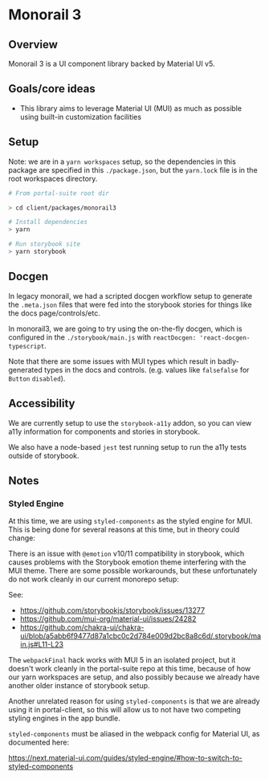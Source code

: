 # Monorail 3

## Overview

Monorail 3 is a UI component library backed by Material UI v5.

## Goals/core ideas

- This library aims to leverage Material UI (MUI) as much as possible using built-in customization facilities

## Setup

Note: we are in a `yarn workspaces` setup, so the dependencies in this package are specified in this `./package.json`,
but the `yarn.lock` file is in the root workspaces directory.

```sh
# From portal-suite root dir

> cd client/packages/monorail3

# Install dependencies
> yarn

# Run storybook site
> yarn storybook
```

## Docgen

In legacy monorail, we had a scripted docgen workflow setup to generate the `.meta.json` files that were fed into the storybook stories for things like the docs page/controls/etc.

In monorail3, we are going to try using the on-the-fly docgen, which is configured in the `./storybook/main.js` with `reactDocgen: 'react-docgen-typescript`.

Note that there are some issues with MUI types which result in badly-generated types in the docs and controls. (e.g. values like `falsefalse` for `Button` `disabled`).

## Accessibility

We are currently setup to use the `storybook-a11y` addon, so you can view a11y information for components and stories in storybook.

We also have a node-based `jest` test running setup to run the a11y tests outside of storybook.

## Notes

### Styled Engine

At this time, we are using `styled-components` as the styled engine for MUI. This is being done for several reasons at this time, but in theory could change:

There is an issue with `@emotion` v10/11 compatibility in storybook, which causes problems with the Storybook emotion theme interfering with the MUI theme. There are some possible workarounds, but these unfortunately do not work cleanly in our current monorepo setup:

See:

- https://github.com/storybookjs/storybook/issues/13277
- https://github.com/mui-org/material-ui/issues/24282
- https://github.com/chakra-ui/chakra-ui/blob/a5abb6f9477d87a1cbc0c2d784e009d2bc8a8c6d/.storybook/main.js#L11-L23

The `webpackFinal` hack works with MUI 5 in an isolated project, but it doesn't work cleanly in the portal-suite repo at this time, because of how our yarn workspaces are setup, and also possibly because we already have another older instance of storybook setup.

Another unrelated reason for using `styled-components` is that we are already using it in portal-client, so this will allow us to not have two competing styling engines in the app bundle.

`styled-components` must be aliased in the webpack config for Material UI, as documented here:

https://next.material-ui.com/guides/styled-engine/#how-to-switch-to-styled-components
